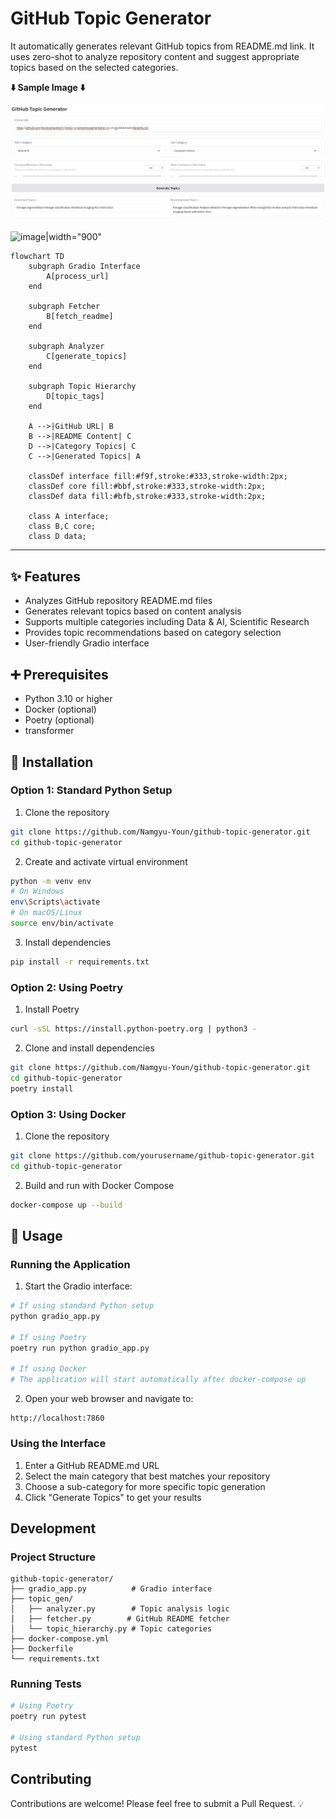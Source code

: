 # GitHub Topic Generator

It automatically generates relevant GitHub topics from README.md link. It uses zero-shot to analyze repository content and suggest appropriate topics based on the selected categories.

**⬇️ Sample Image ⬇️**

<img width="900" alt="image" src="https://github.com/Namgyu-Youn/github-tag-generator/blob/main/src/image.png">

![image|width="900"](https://github.com/user-attachments/assets/bbc5b0dd-137c-4d52-876c-3d2e9c3d0659)


``` mermaid
flowchart TD
    subgraph Gradio Interface
        A[process_url]
    end

    subgraph Fetcher
        B[fetch_readme]
    end

    subgraph Analyzer
        C[generate_topics]
    end

    subgraph Topic Hierarchy
        D[topic_tags]
    end

    A -->|GitHub URL| B
    B -->|README Content| C
    D -->|Category Topics| C
    C -->|Generated Topics| A

    classDef interface fill:#f9f,stroke:#333,stroke-width:2px;
    classDef core fill:#bbf,stroke:#333,stroke-width:2px;
    classDef data fill:#bfb,stroke:#333,stroke-width:2px;

    class A interface;
    class B,C core;
    class D data;
```
---

## ✨ Features
- Analyzes GitHub repository README.md files
- Generates relevant topics based on content analysis
- Supports multiple categories including Data & AI, Scientific Research
- Provides topic recommendations based on category selection
- User-friendly Gradio interface

## ➕ Prerequisites
- Python 3.10 or higher
- Docker (optional)
- Poetry (optional)
- transformer

## 🚩 Installation

### Option 1: Standard Python Setup

1. Clone the repository
```bash
git clone https://github.com/Namgyu-Youn/github-topic-generator.git
cd github-topic-generator
```

2. Create and activate virtual environment
```bash
python -m venv env
# On Windows
env\Scripts\activate
# On macOS/Linux
source env/bin/activate
```

3. Install dependencies
```bash
pip install -r requirements.txt
```

### Option 2: Using Poetry

1. Install Poetry
```bash
curl -sSL https://install.python-poetry.org | python3 -
```

2. Clone and install dependencies
```bash
git clone https://github.com/Namgyu-Youn/github-topic-generator.git
cd github-topic-generator
poetry install
```

### Option 3: Using Docker

1. Clone the repository
```bash
git clone https://github.com/yourusername/github-topic-generator.git
cd github-topic-generator
```

2. Build and run with Docker Compose
```bash
docker-compose up --build
```

## 🚀 Usage

### Running the Application

1. Start the Gradio interface:
```bash
# If using standard Python setup
python gradio_app.py

# If using Poetry
poetry run python gradio_app.py

# If using Docker
# The application will start automatically after docker-compose up
```

2. Open your web browser and navigate to:
```
http://localhost:7860
```

### Using the Interface

1. Enter a GitHub README.md URL
2. Select the main category that best matches your repository
3. Choose a sub-category for more specific topic generation
4. Click "Generate Topics" to get your results

## Development

### Project Structure
```
github-topic-generator/
├── gradio_app.py          # Gradio interface
├── topic_gen/
│   ├── analyzer.py        # Topic analysis logic
│   ├── fetcher.py        # GitHub README fetcher
│   └── topic_hierarchy.py # Topic categories
├── docker-compose.yml
├── Dockerfile
└── requirements.txt
```

### Running Tests
```bash
# Using Poetry
poetry run pytest

# Using standard Python setup
pytest
```

## Contributing
Contributions are welcome! Please feel free to submit a Pull Request. 💡
